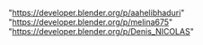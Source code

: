 "https://developer.blender.org/p/aahelibhaduri"
"https://developer.blender.org/p/melina675"
"https://developer.blender.org/p/Denis_NICOLAS"
